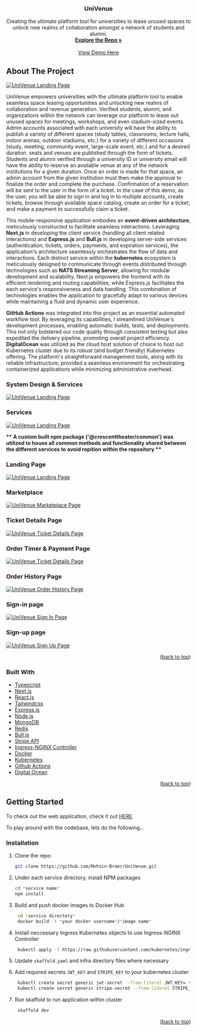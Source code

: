 <!-- ACTUAL MARKDOWN FOR UNIVENUE -->
<div id="top"></div>
<!--
*** Thanks for checking out the Best-README-Template. If you have a suggestion
*** that would make this better, please fork the repo and create a pull request
*** or simply open an issue with the tag "enhancement".
*** Don't forget to give the project a star!
*** Thanks again! Now go create something AMAZING! :D 
-->

<!-- PROJECT SHIELDS -->
<!--
*** I'm using markdown "reference style" links for readability.
*** Reference links are enclosed in brackets [ ] instead of parentheses ( ).
*** See the bottom of this document for the declaration of the reference variables
*** for contributors-url, forks-url, etc. This is an optional, concise syntax you may use.
*** https://www.markdownguide.org/basic-syntax/#reference-style-links
--> 

<!-- PROJECT LOGO -->
<br />
<div align="center">
  <h3 align="center">UniVenue</h3>

  <p align="center">
    Creating the ultimate platform tool for universities to lease unused spaces to unlock new realms of collaboration amongst a network of students and alumni.
    <br />
    <a href="https://github.com/Mohsin-Braer/UniVenue/"><strong>Explore the Repo »</strong></a>
    <br />
    <br />
    <a href="http://www.univenue-app-prod.site">View Demo Here</a>
  </p>
</div>

## About The Project

[![UniVenue Landing Page][landing-page-src]](http://www.univenue-app-prod.site)

UniVenue empowers universities with the ultimate platform tool to enable seamless space leasing opportunities and unlocking new realms of collaboration and revenue generation. Verified students, alumni, and organizations within the network can leverage our platform to lease out unused spaces for meetings, workshops, and even stadium-sized events. Admin accounts associated with each university will have the ability to publish a variety of different spaces (study tables, classrooms, lecture halls, indoor arenas, outdoor stadiums, etc.) for a variety of different occasions (study, meeting, community event, large-scale event, etc.) and for a desired duration. seats and venues are published through the form of tickets. Students and alumni verified through a university ID or university email will have the ability to reserve an available venue at any of the network institutions for a given duration. Once an order is made for that space, an admin account from the given institution must then make the approval to finalize the order and complete the purchase. Confirmation of a reservation will be sent to the user in the form of a ticket. In the case of this demo, as the user, you will be able to sign in and log in to multiple accounts, create tickets, browse through available space catalog, create an order for a ticket, and make a payment to successfully claim a ticket.


This mobile-responsive application embodies an <b>event-driven architecture</b>, meticulously constructed to facilitate seamless interactions. Leveraging <b>Next.js</b> in developing the client service (handling all client related interactions) and <b>Express.js</b> and <b>Bull.js</b> in developing server-side services (authentication, tickets, orders, payments, and expiration services), the application's architecture seamlessly orchestrates the flow of data and interactions. Each distinct service within the <b>kubernetes</b> ecosystem is meticulously designed to communicate through events distributed through technologies such as <b>NATS Streaming Server</b>, allowing for modular development and scalability. Next.js empowers the frontend with its efficient rendering and routing capabilities, while Express.js facilitates the each service's responsiveness and data handling. This combination of technologies enables the application to gracefully adapt to various devices while maintaining a fluid and dynamic user experience.  

<b>GitHub Actions</b> was integrated into this project as an essential automated workflow tool. By leveraging its capabilities, I streamlined UniVenue's development processes, enabling automatic builds, tests, and deployments. This not only bolstered our code quality through consistent testing but also expedited the delivery pipeline, promoting overall project efficiency. <b>DigitalOcean</b> was utilized as the cloud host solution of choice to host out Kubernetes cluster due to its robust (and budget friendly) Kubernetes offering. The platform's straightforward management tools, along with its reliable infrastructure, provided a seamless environment for orchestrating containerized applications while minimizing administrative overhead.

### System Design & Services
[![UniVenue Landing Page][system-design-src]](http://www.univenue-app-prod.site)

### Services
[![UniVenue Landing Page][system-services-src]](http://www.univenue-app-prod.site)

<b>** A custom built npm package ('@crescenttheater/common') was utilized to house all common methods and functionality shared between the different services to avoid repition within the repository **</b>

### Landing Page
[![UniVenue Landing Page][landing-page-src]](http://www.univenue-app-prod.site)
### Marketplace
[![UniVenue Marketplace Page][marketplace-page-src]](http://www.univenue-app-prod.site)
### Ticket Details Page
[![UniVenue Ticket Details Page][ticket-details-src]](http://www.univenue-app-prod.site)
### Order Timer & Payment Page
[![UniVenue Ticket Details Page][order-timer-src]](http://www.univenue-app-prod.site)
### Order History Page
[![UniVenue Order History Page][order-history-src]](http://www.univenue-app-prod.site)
### Sign-in page
[![UniVenue Sign In Page][sign-in-src]](http://www.univenue-app-prod.site)
### Sign-up page
[![UniVenue Sign Up Page][sign-up-src]](http://www.univenue-app-prod.site)


<p align="right">(<a href="#top">back to top</a>)</p>

### Built With

- [Typescript](https://www.typescriptlang.org/)
- [Next.js](https://nextjs.org/)
- [React.js](https://reactjs.org/)
- [Tailwindcss](https://tailwindcss.com/)
- [Express.js](https://expressjs.com/)
- [Node.js](https://nodejs.org/en)
- [MongoDB](https://www.mongodb.com/)
- [Redis](https://redis.io/)
- [Bull.js](https://github.com/OptimalBits/bull)
- [Stripe API](https://stripe.com/docs/api)
- [Ingress-NGINX Controller](https://docs.nginx.com/nginx-ingress-controller/)
- [Docker](https://www.docker.com/)
- [Kubernetes](https://kubernetes.io/)
- [Github Actions](https://github.com/features/actions)
- [Digital Ocean](https://www.digitalocean.com/)


<p align="right">(<a href="#top">back to top</a>)</p>

<!-- GETTING STARTED -->

## Getting Started

To check out the web application, check it out <a href='http://www.univenue-app-prod.site'>HERE</a>

To play around with the codebase, lets do the following...  

### Installation

1. Clone the repo
   ```sh
   git clone https://github.com/Mohsin-Braer/UniVenue.git
   ```
3. Under each service directory, install NPM packages
    ```sh
    cd *service name*
    npm install
    ```
2. Build and push docker images to Docker Hub
   ```sh
    cd *service directory*
    docker build -t *your docker username*/*image name* 
   ```
3. Install neccessary Ingress Kubernetes objects to use Ingress-NGINX Controller
    ```sh
     kubectl apply -f https://raw.githubusercontent.com/kubernetes/ingress-nginx/controller-v1.8.1/deploy/static/provider/cloud/deploy.yaml
    ```
4. Update `skaffold.yaml` and infra directory files where necessary

5. Add required secrets `JWT_KEY` and `STRIPE_KEY` to your kubernetes cluster
    ```sh
     kubectl create secret generic jwt-secret --from-literal JWT_KEY= *your jwt key here*
     kubectl create secret generic stripe-secret --from-literal STRIPE_KEY= *your stripe api secret key* 
    ```
6. Run skaffold to run application within cluster
    ```sh
     skaffold dev
    ```

<p align="right">(<a href="#top">back to top</a>)</p>


<!-- MARKDOWN LINKS & IMAGES -->
<!-- https://www.markdownguide.org/basic-syntax/#reference-style-links -->


[landing-page-src]: /readme-demo-images/landing-page.png
[marketplace-page-src]: /readme-demo-images/ticket-marketplace.png
[system-design-src]: /readme-demo-images/system-design.png
[system-services-src]: /readme-demo-images/system-services.png
[ticket-details-src]: /readme-demo-images/ticket-details.png
[order-timer-src]: /readme-demo-images/order-timer.png
[order-history-src]: /readme-demo-images/order-history.png
[sign-in-src]: /readme-demo-images/sign-in.png
[sign-up-src]: /readme-demo-images/sign-up.png




[contributors-shield]: https://img.shields.io/github/contributors/github_username/repo_name.svg?style=for-the-badge
[contributors-url]: https://github.com/github_username/repo_name/graphs/contributors
[forks-shield]: https://img.shields.io/github/forks/github_username/repo_name.svg?style=for-the-badge
[forks-url]: https://github.com/github_username/repo_name/network/members
[stars-shield]: https://img.shields.io/github/stars/github_username/repo_name.svg?style=for-the-badge
[stars-url]: https://github.com/github_username/repo_name/stargazers
[issues-shield]: https://img.shields.io/github/issues/github_username/repo_name.svg?style=for-the-badge
[issues-url]: https://github.com/github_username/repo_name/issues
[license-shield]: https://img.shields.io/github/license/github_username/repo_name.svg?style=for-the-badge
[license-url]: https://github.com/github_username/repo_name/blob/master/LICENSE.txt
[linkedin-shield]: https://img.shields.io/badge/-LinkedIn-black.svg?style=for-the-badge&logo=linkedin&colorB=555
[linkedin-url]: https://linkedin.com/in/linkedin_username